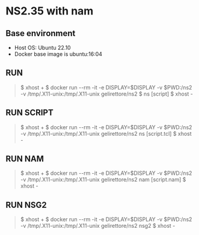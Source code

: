 # NS2.35 with nam

## Base environment
- Host OS: Ubuntu 22.10
- Docker base image is ubuntu:16:04

## RUN
> \$ xhost +
\$ docker run --rm -it -e DISPLAY=\$DISPLAY -v \$PWD:/ns2 -v /tmp/.X11-unix:/tmp/.X11-unix gelirettore/ns2 
\$ ns [script]
\$ xhost -

## RUN SCRIPT

> \$ xhost +
\$ docker run --rm -it -e DISPLAY=\$DISPLAY -v \$PWD:/ns2 -v /tmp/.X11-unix:/tmp/.X11-unix gelirettore/ns2 ns [script.tcl]
\$ xhost -

## RUN NAM
> \$ xhost +
\$ docker run --rm -it -e DISPLAY=\$DISPLAY -v \$PWD:/ns2 -v /tmp/.X11-unix:/tmp/.X11-unix gelirettore/ns2 nam [script.nam]
\$ xhost -

## RUN NSG2
> \$ xhost +
\$ docker run --rm -it -e DISPLAY=\$DISPLAY -v \$PWD:/ns2 -v /tmp/.X11-unix:/tmp/.X11-unix gelirettore/ns2 nsg2
\$ xhost -
